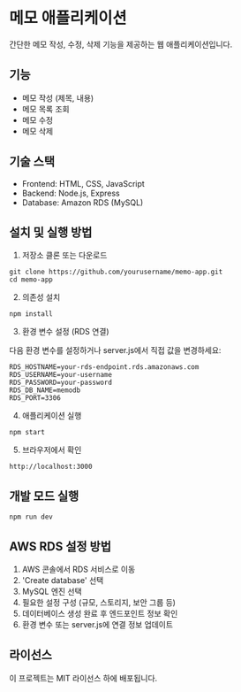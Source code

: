 # 메모 애플리케이션

간단한 메모 작성, 수정, 삭제 기능을 제공하는 웹 애플리케이션입니다.

## 기능

- 메모 작성 (제목, 내용)
- 메모 목록 조회
- 메모 수정
- 메모 삭제

## 기술 스택

- Frontend: HTML, CSS, JavaScript
- Backend: Node.js, Express
- Database: Amazon RDS (MySQL)

## 설치 및 실행 방법

1. 저장소 클론 또는 다운로드

```
git clone https://github.com/yourusername/memo-app.git
cd memo-app
```

2. 의존성 설치

```
npm install
```

3. 환경 변수 설정 (RDS 연결)

다음 환경 변수를 설정하거나 server.js에서 직접 값을 변경하세요:

```
RDS_HOSTNAME=your-rds-endpoint.rds.amazonaws.com
RDS_USERNAME=your-username
RDS_PASSWORD=your-password
RDS_DB_NAME=memodb
RDS_PORT=3306
```

4. 애플리케이션 실행

```
npm start
```

5. 브라우저에서 확인

```
http://localhost:3000
```

## 개발 모드 실행

```
npm run dev
```

## AWS RDS 설정 방법

1. AWS 콘솔에서 RDS 서비스로 이동
2. 'Create database' 선택
3. MySQL 엔진 선택
4. 필요한 설정 구성 (규모, 스토리지, 보안 그룹 등)
5. 데이터베이스 생성 완료 후 엔드포인트 정보 확인
6. 환경 변수 또는 server.js에 연결 정보 업데이트

## 라이선스

이 프로젝트는 MIT 라이선스 하에 배포됩니다.
